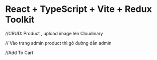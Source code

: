 # React + TypeScript + Vite + Redux Toolkit
//CRUD: Product , upload image lên Cloudinary

// Vào trang admin product thì gõ đường dẫn admin 

//Add To Cart
